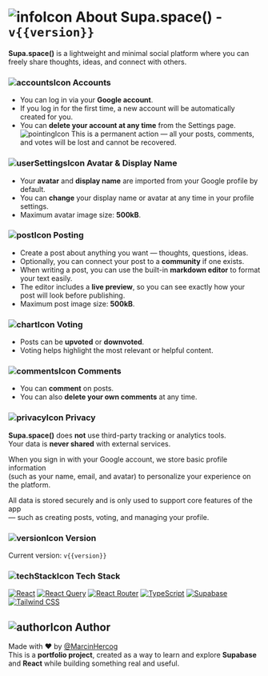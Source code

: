 # ![infoIcon](/icons/infoIcon.svg) About Supa.space() - `v{{version}}`

**Supa.space()** is a lightweight and minimal social platform where you can freely share thoughts, ideas, and connect with others.

### ![accountsIcon](/icons/accountsIcon.svg) Accounts

- You can log in via your **Google account**.
- If you log in for the first time, a new account will be automatically created for you.
- You can **delete your account at any time** from the Settings page.  
  ![pointingIcon](/icons/pointingIcon.svg) This is a permanent action — all your posts, comments, and votes will be lost and cannot be recovered.

### ![userSettingsIcon](/icons/userSettingsIcon.svg) Avatar & Display Name

- Your **avatar** and **display name** are imported from your Google profile by default.
- You can **change** your display name or avatar at any time in your profile settings.
- Maximum avatar image size: **500kB**.

### ![postIcon](/icons/postIcon.svg) Posting

- Create a post about anything you want — thoughts, questions, ideas.
- Optionally, you can connect your post to a **community** if one exists.
- When writing a post, you can use the built-in **markdown editor** to format your text easily.
- The editor includes a **live preview**, so you can see exactly how your post will look before publishing.
- Maximum post image size: **500kB**.

### ![chartIcon](/icons/chartIcon.svg) Voting

- Posts can be **upvoted** or **downvoted**.
- Voting helps highlight the most relevant or helpful content.

### ![commentsIcon](/icons/commentsIcon.svg) Comments

- You can **comment** on posts.
- You can also **delete your own comments** at any time.

### ![privacyIcon](/icons/privacyIcon.svg) Privacy

**Supa.space()** does **not** use third-party tracking or analytics tools.  
Your data is **never shared** with external services.

When you sign in with your Google account, we store basic profile information  
(such as your name, email, and avatar) to personalize your experience on the platform.

All data is stored securely and is only used to support core features of the app  
— such as creating posts, voting, and managing your profile.

### ![versionIcon](/icons/versionIcon.svg) Version

Current version: `v{{version}}`

### ![techStackIcon](/icons/techStackIcon.svg) Tech Stack

[![React](https://img.shields.io/badge/React-20232A?style=for-the-badge&logo=react&logoColor=61DAFB)](https://reactjs.org/)
[![React Query](https://img.shields.io/badge/React_Query-FF4154?style=for-the-badge&logo=react-query&logoColor=white)](https://tanstack.com/query)
[![React Router](https://img.shields.io/badge/React_Router-CA4245?style=for-the-badge&logo=react-router&logoColor=white)](https://reactrouter.com/)
[![TypeScript](https://img.shields.io/badge/TypeScript-3178C6?style=for-the-badge&logo=typescript&logoColor=white)](https://www.typescriptlang.org/)
[![Supabase](https://img.shields.io/badge/Supabase-3ECF8E?style=for-the-badge&logo=supabase&logoColor=white)](https://supabase.com/)
[![Tailwind CSS](https://img.shields.io/badge/Tailwind_CSS-06B6D4?style=for-the-badge&logo=tailwind-css&logoColor=white)](https://tailwindcss.com/)

## ![authorIcon](/icons/authorIcon.svg) Author

Made with ❤️ by [@MarcinHercog](https://marcin-hercog.netlify.app/)  
This is a **portfolio project**, created as a way to learn and explore **Supabase** and **React** while building something real and useful.
